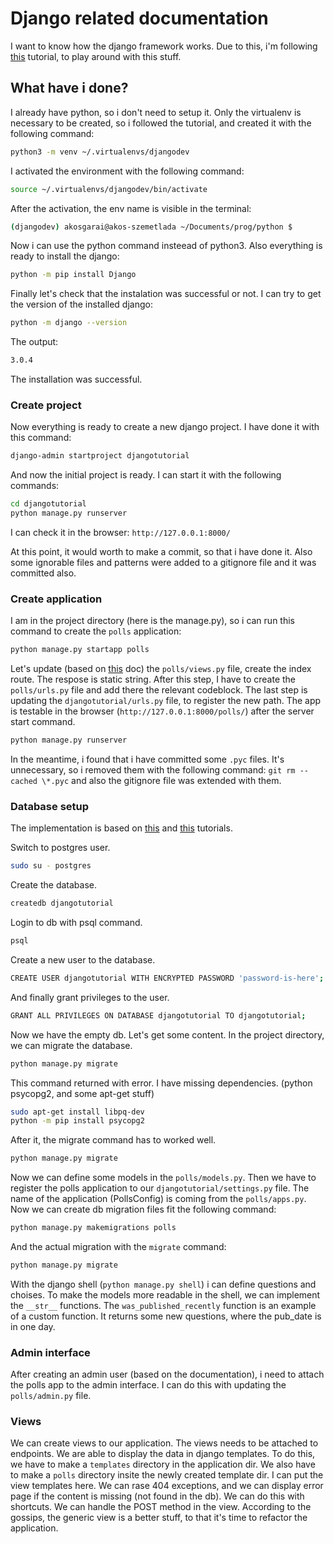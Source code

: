 # Django related documentation

I want to know how the django framework works. Due to this, i'm following [this](https://docs.djangoproject.com/en/3.0/) tutorial, to play around with this stuff.

## What have i done?

I already have python, so i don't need to setup it. Only the virtualenv is necessary to be created, so i followed the tutorial, and created it with the following command:

```bash
python3 -m venv ~/.virtualenvs/djangodev
```

I activated the environment with the following command:

```bash
source ~/.virtualenvs/djangodev/bin/activate
```

After the activation, the env name is visible in the terminal:

```bash
(djangodev) akosgarai@akos-szemetlada ~/Documents/prog/python $
```

Now i can use the python command insteead of python3. Also everything is ready to install the django:

```bash
python -m pip install Django
```

Finally let's check that the instalation was successful or not. I can try to get the version of the installed django:

```bash
python -m django --version
```

The output:

```bash
3.0.4
```

The installation was successful.

### Create project

Now everything is ready to create a new django project. I have done it with this command:

```bash
django-admin startproject djangotutorial
```

And now the initial project is ready. I can start it with the following commands:

```bash
cd djangotutorial
python manage.py runserver
```

I can check it in the browser: `http://127.0.0.1:8000/`

At this point, it would worth to make a commit, so that i have done it. Also some ignorable files and patterns were added to a gitignore file and it was committed also.

### Create application

I am in the project directory (here is the manage.py), so i can run this command to create the `polls` application:

```bash
python manage.py startapp polls
```

Let's update (based on [this](https://docs.djangoproject.com/en/3.0/intro/tutorial01/#write-your-first-view) doc) the `polls/views.py` file, create the index route. The respose is static string. After this step, I have to create the `polls/urls.py` file and add there the relevant codeblock. The last step is updating the `djangotutorial/urls.py` file, to register the new path. The app is testable in the browser (`http://127.0.0.1:8000/polls/`) after the server start command.

```bash
python manage.py runserver
```

In the meantime, i found that i have committed some `.pyc` files. It's unnecessary, so i removed them with the following command: `git rm --cached \*.pyc` and also the gitignore file was extended with them.

### Database setup

The implementation is based on [this](https://docs.djangoproject.com/en/3.0/intro/tutorial02/#database-setup) and [this](https://www.digitalocean.com/community/tutorials/how-to-install-and-configure-django-with-postgres-nginx-and-gunicorn) tutorials.

Switch to postgres user.

```bash
sudo su - postgres
```

Create the database.

```bash
createdb djangotutorial
```

Login to db with psql command.

```bash
psql
```

Create a new user to the database.

```bash
CREATE USER djangotutorial WITH ENCRYPTED PASSWORD 'password-is-here';
```

And finally grant privileges to the user.

```bash
GRANT ALL PRIVILEGES ON DATABASE djangotutorial TO djangotutorial;
```

Now we have the empty db. Let's get some content. In the project directory, we can migrate the database.

```bash
python manage.py migrate
```

This command returned with error. I have missing dependencies. (python psycopg2, and some apt-get stuff)

```bash
sudo apt-get install libpq-dev
python -m pip install psycopg2
```

After it, the migrate command has to worked well.

```bash
python manage.py migrate
```

Now we can define some models in the `polls/models.py`. Then we have to register the polls application to our `djangotutorial/settings.py` file. The name of the application (PollsConfig) is coming from the `polls/apps.py`. Now we can create db migration files fit the following command:

```bash
python manage.py makemigrations polls
```

And the actual migration with the `migrate` command:

```bash
python manage.py migrate
```

With the django shell (`python manage.py shell`) i can define questions and choises. To make the models more readable in the shell, we can implement the `__str__` functions. The `was_published_recently` function is an example of a custom function. It returns some new questions, where the pub\_date is in one day.

### Admin interface

After creating an admin user (based on the documentation), i need to attach the polls app to the admin interface. I can do this with updating the `polls/admin.py` file.

### Views

We can create views to our application. The views needs to be attached to endpoints. We are able to display the data in django templates. To do this, we have to make a `templates` directory in the application dir. We also have to make a `polls` directory insite the newly created template dir. I can put the view templates here. We can rase 404 exceptions, and we can display error page if the content is missing (not found in the db). We can do this with shortcuts. We can handle the POST method in the view. According to the gossips, the generic view is a better stuff, to that it's time to refactor the application.

